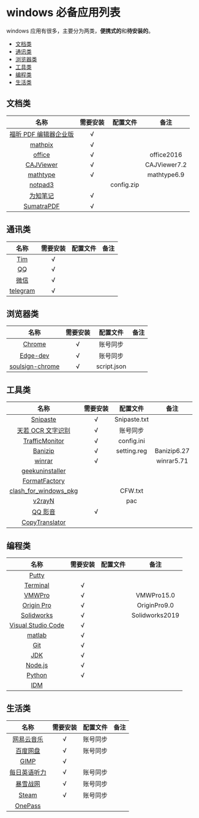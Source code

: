 # windows 必备应用列表

windows 应用有很多，主要分为两类，**便携式的**和**待安装的**。

- [文档类](#文档类)
- [通讯类](#通讯类)
- [浏览器类](#浏览器类)
- [工具类](#工具类)
- [编程类](#编程类)
- [生活类](#生活类)

## 文档类

|                                     名称                                     | 需要安装 |  配置文件  |     备注     |
| :--------------------------------------------------------------------------: | :------: | :--------: | :----------: |
|      [福昕 PDF 编辑器企业版](https://www.foxitsoftware.cn/pdf-editor/)       | &radic;  |
|                       [mathpix](https://mathpix.com/)                        | &radic;  |
|                   [office](https://www.office.com/?auth=1)                   | &radic;  |            |  office2016  |
|             [CAJViewer](http://cajviewer.cnki.net/download.html)             | &radic;  |            | CAJViewer7.2 |
|               [mathtype](https://www.mathtype.cn/xiazai.html)                | &radic;  |            | mathtype6.9  |
|          [notpad3](https://www.rizonesoft.com/downloads/notepad3/)           |          | config.zip |
|                    [为知笔记](https://www.wiz.cn/zh-cn/)                     | &radic;  |
| [SumatraPDF](https://www.sumatrapdfreader.org/download-free-pdf-viewer.html) | &radic;  |

## 通讯类

|                    名称                    | 需要安装 | 配置文件 | 备注  |
| :----------------------------------------: | :------: | :------: | :---: |
| [Tim](https://office.qq.com/download.html) | &radic;  |
|       [QQ](https://im.qq.com/pcqq/)        | &radic;  |
|       [微信](https://weixin.qq.com/)       | &radic;  |
|   [telegram](https://telegram.org/apps)    | &radic;  |

## 浏览器类

|                                名称                                | 需要安装 |  配置文件   | 备注  |
| :----------------------------------------------------------------: | :------: | :---------: | :---: |
|              [Chrome](https://www.google.com/chrome/)              | &radic;  |  账号同步   |
| [Edge-dev](https://www.microsoft.com/en-us/edge/business/download) | &radic;  |  账号同步   |
|   [soulsign-chrome](https://github.com/inu1255/soulsign-chrome)    | &radic;  | script.json |

## 工具类

|                                        名称                                        | 需要安装 |   配置文件   |    备注     |
| :--------------------------------------------------------------------------------: | :------: | :----------: | :---------: |
|                        [Snipaste](https://zh.snipaste.com/)                        | &radic;  | Snipaste.txt |
|                    [天若 OCR 文字识别](https://tianruoocr.cn/)                     | &radic;  |   账号同步   |
|     [TrafficMonitor](https://github.com/zhongyang219/TrafficMonitor/releases)      | &radic;  |  config.ini  |
|                   [Banizip](https://www.bandisoft.com/bandizip/)                   | &radic;  | setting.reg  | Banizip6.27 |
|                        [winrar](http://www.winrar.com.cn/)                         | &radic;  |              | winrar5.71  |
|              [geekuninstaller](https://geekuninstaller.com/download)               |
|       [FormatFactory](http://www.pcfreetime.com/formatfactory/CN/index.html)       |
| [clash_for_windows_pkg](https://github.com/Fndroid/clash_for_windows_pkg/releases) |          |   CFW.txt    |
|                 [v2rayN](https://github.com/2dust/v2rayN/releases)                 |          |     pac      |
|                         [QQ 影音](https://player.qq.com/)                          | &radic;  |
|            [CopyTranslator](https://copytranslator.github.io/download/)            |

## 编程类

|                                           名称                                            | 需要安装 | 配置文件 |      备注      |
| :---------------------------------------------------------------------------------------: | :------: | :------: | :------------: |
|                              [Putty](https://www.putty.org/)                              |
|        [Terminal](https://www.microsoft.com/zh-cn/p/windows-terminal/9n0dx20hk701)        | &radic;  |
| [VMWPro](https://www.vmware.com/products/workstation-pro/workstation-pro-evaluation.html) | &radic;  |          |   VMWPro15.0   |
|    [Origin Pro](https://www.originlab.com/index.aspx?%20go=DOWNLOADS/OriginEvaluation)    | &radic;  |          |  OriginPro9.0  |
|           [Solidworks](https://www.solidworks.com.cn/sw/support/downloads.htm)            | &radic;  |          | Solidworks2019 |
|               [Visual Studio Code](https://code.visualstudio.com/Download)                | &radic;  |
|                [matlab](https://ww2.mathworks.cn/downloads/web_downloads/)                | &radic;  |
|                          [Git](https://git-scm.com/download/win)                          | &radic;  |
|           [JDK](https://www.oracle.com/java/technologies/javase-downloads.html)           | &radic;  |
|                           [Node.js](https://nodejs.org/zh-cn/)                            | &radic;  |
|                    [Python](https://www.python.org/downloads/windows/)                    | &radic;  |
|               [IDM](https://www.internetdownloadmanager.com/download.html)                |

## 生活类

|                                名称                                 | 需要安装 | 配置文件 | 备注  |
| :-----------------------------------------------------------------: | :------: | :------: | :---: |
|           [网易云音乐](https://music.163.com/#/download)            | &radic;  | 账号同步 |
|             [百度网盘](https://pan.baidu.com/download)              | &radic;  | 账号同步 |
|               [GIMP](https://www.gimp.org/downloads/)               | &radic;  |
|             [每日英语听力](http://dict.eudic.net/ting/)             | &radic;  | 账号同步 |
| [暴雪战网](https://www.battlenet.com.cn/account/download/index.xml) | &radic;  | 账号同步 |
|           [Steam](https://store.steampowered.com/about/)            | &radic;  | 账号同步 |
|        [OnePass](https://github.com/kaku2015/OnePassWindows)        |
